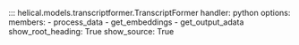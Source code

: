 ::: helical.models.transcriptformer.TranscriptFormer
    handler: python
    options:
      members:
        - process_data
        - get_embeddings
        - get_output_adata
      show_root_heading: True
      show_source: True
